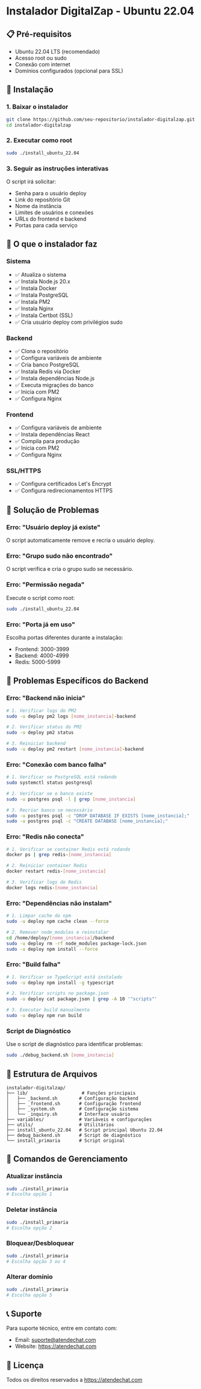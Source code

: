 # Instalador DigitalZap - Ubuntu 22.04

## 📋 Pré-requisitos

- Ubuntu 22.04 LTS (recomendado)
- Acesso root ou sudo
- Conexão com internet
- Domínios configurados (opcional para SSL)

## 🚀 Instalação

### 1. Baixar o instalador
```bash
git clone https://github.com/seu-repositorio/instalador-digitalzap.git
cd instalador-digitalzap
```

### 2. Executar como root
```bash
sudo ./install_ubuntu_22.04
```

### 3. Seguir as instruções interativas

O script irá solicitar:
- Senha para o usuário deploy
- Link do repositório Git
- Nome da instância
- Limites de usuários e conexões
- URLs do frontend e backend
- Portas para cada serviço

## 🔧 O que o instalador faz

### Sistema
- ✅ Atualiza o sistema
- ✅ Instala Node.js 20.x
- ✅ Instala Docker
- ✅ Instala PostgreSQL
- ✅ Instala PM2
- ✅ Instala Nginx
- ✅ Instala Certbot (SSL)
- ✅ Cria usuário deploy com privilégios sudo

### Backend
- ✅ Clona o repositório
- ✅ Configura variáveis de ambiente
- ✅ Cria banco PostgreSQL
- ✅ Instala Redis via Docker
- ✅ Instala dependências Node.js
- ✅ Executa migrações do banco
- ✅ Inicia com PM2
- ✅ Configura Nginx

### Frontend
- ✅ Configura variáveis de ambiente
- ✅ Instala dependências React
- ✅ Compila para produção
- ✅ Inicia com PM2
- ✅ Configura Nginx

### SSL/HTTPS
- ✅ Configura certificados Let's Encrypt
- ✅ Configura redirecionamentos HTTPS

## 🐛 Solução de Problemas

### Erro: "Usuário deploy já existe"
O script automaticamente remove e recria o usuário deploy.

### Erro: "Grupo sudo não encontrado"
O script verifica e cria o grupo sudo se necessário.

### Erro: "Permissão negada"
Execute o script como root:
```bash
sudo ./install_ubuntu_22.04
```

### Erro: "Porta já em uso"
Escolha portas diferentes durante a instalação:
- Frontend: 3000-3999
- Backend: 4000-4999
- Redis: 5000-5999

## 🔧 Problemas Específicos do Backend

### Erro: "Backend não inicia"
```bash
# 1. Verificar logs do PM2
sudo -u deploy pm2 logs [nome_instancia]-backend

# 2. Verificar status do PM2
sudo -u deploy pm2 status

# 3. Reiniciar backend
sudo -u deploy pm2 restart [nome_instancia]-backend
```

### Erro: "Conexão com banco falha"
```bash
# 1. Verificar se PostgreSQL está rodando
sudo systemctl status postgresql

# 2. Verificar se o banco existe
sudo -u postgres psql -l | grep [nome_instancia]

# 3. Recriar banco se necessário
sudo -u postgres psql -c "DROP DATABASE IF EXISTS [nome_instancia];"
sudo -u postgres psql -c "CREATE DATABASE [nome_instancia];"
```

### Erro: "Redis não conecta"
```bash
# 1. Verificar se container Redis está rodando
docker ps | grep redis-[nome_instancia]

# 2. Reiniciar container Redis
docker restart redis-[nome_instancia]

# 3. Verificar logs do Redis
docker logs redis-[nome_instancia]
```

### Erro: "Dependências não instalam"
```bash
# 1. Limpar cache do npm
sudo -u deploy npm cache clean --force

# 2. Remover node_modules e reinstalar
cd /home/deploy/[nome_instancia]/backend
sudo -u deploy rm -rf node_modules package-lock.json
sudo -u deploy npm install --force
```

### Erro: "Build falha"
```bash
# 1. Verificar se TypeScript está instalado
sudo -u deploy npm install -g typescript

# 2. Verificar scripts no package.json
sudo -u deploy cat package.json | grep -A 10 '"scripts"'

# 3. Executar build manualmente
sudo -u deploy npm run build
```

### Script de Diagnóstico
Use o script de diagnóstico para identificar problemas:
```bash
sudo ./debug_backend.sh [nome_instancia]
```

## 📁 Estrutura de Arquivos

```
instalador-digitalzap/
├── lib/                    # Funções principais
│   ├── _backend.sh        # Configuração backend
│   ├── _frontend.sh       # Configuração frontend
│   ├── _system.sh         # Configuração sistema
│   └── _inquiry.sh        # Interface usuário
├── variables/             # Variáveis e configurações
├── utils/                 # Utilitários
├── install_ubuntu_22.04   # Script principal Ubuntu 22.04
├── debug_backend.sh       # Script de diagnóstico
└── install_primaria       # Script original
```

## 🔄 Comandos de Gerenciamento

### Atualizar instância
```bash
sudo ./install_primaria
# Escolha opção 1
```

### Deletar instância
```bash
sudo ./install_primaria
# Escolha opção 2
```

### Bloquear/Desbloquear
```bash
sudo ./install_primaria
# Escolha opção 3 ou 4
```

### Alterar domínio
```bash
sudo ./install_primaria
# Escolha opção 5
```

## 📞 Suporte

Para suporte técnico, entre em contato com:
- Email: suporte@atendechat.com
- Website: https://atendechat.com

## 📄 Licença

Todos os direitos reservados a https://atendechat.com 